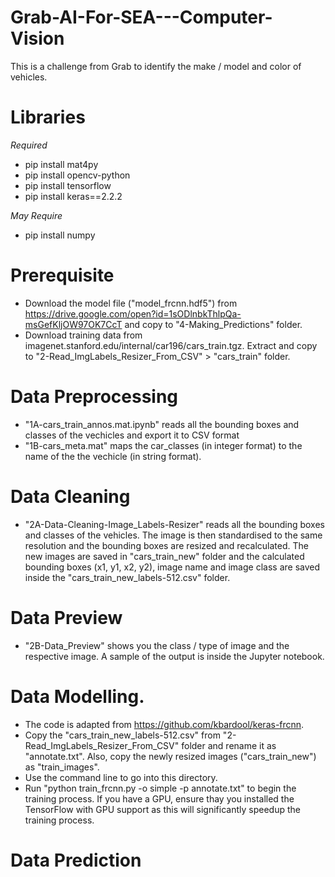 # Grab-AI-For-SEA---Computer-Vision
This is a challenge from Grab to identify the make / model and color of vehicles.

# Libraries
_Required_

- pip install mat4py
- pip install opencv-python
- pip install tensorflow
- pip install keras==2.2.2

_May Require_
- pip install numpy

# Prerequisite
- Download the model file ("model_frcnn.hdf5") from https://drive.google.com/open?id=1sODlnbkThlpQa-msGefKljOW97OK7CcT and copy to "4-Making_Predictions" folder.
- Download training data from imagenet.stanford.edu/internal/car196/cars_train.tgz. Extract and copy to "2-Read_ImgLabels_Resizer_From_CSV" > "cars_train" folder.

# Data Preprocessing
- "1A-cars_train_annos.mat.ipynb" reads all the bounding boxes and classes of the vechicles and export it to CSV format
- "1B-cars_meta.mat" maps the car_classes (in integer format) to the name of the the vechicle (in string format).

# Data Cleaning
- "2A-Data-Cleaning-Image_Labels-Resizer" reads all the bounding boxes and classes of the vehicles. The image is then standardised to the same resolution and the bounding boxes are resized and recalculated. The new images are saved in "cars_train_new" folder and the calculated bounding boxes (x1, y1, x2, y2), image name and image class are saved inside the "cars_train_new_labels-512.csv" folder.

# Data Preview
- "2B-Data_Preview" shows you the class / type of image and the respective image. A sample of the output is inside the Jupyter notebook.

# Data Modelling.
- The code is adapted from https://github.com/kbardool/keras-frcnn.
- Copy the "cars_train_new_labels-512.csv" from "2-Read_ImgLabels_Resizer_From_CSV" folder and rename it as "annotate.txt". Also, copy the newly resized images ("cars_train_new") as "train_images".
- Use the command line to go into this directory. 
- Run "python train_frcnn.py -o simple -p annotate.txt" to begin the training process. If you have a GPU, ensure thay you installed the TensorFlow with GPU support as this will significantly speedup the training process.

# Data Prediction
